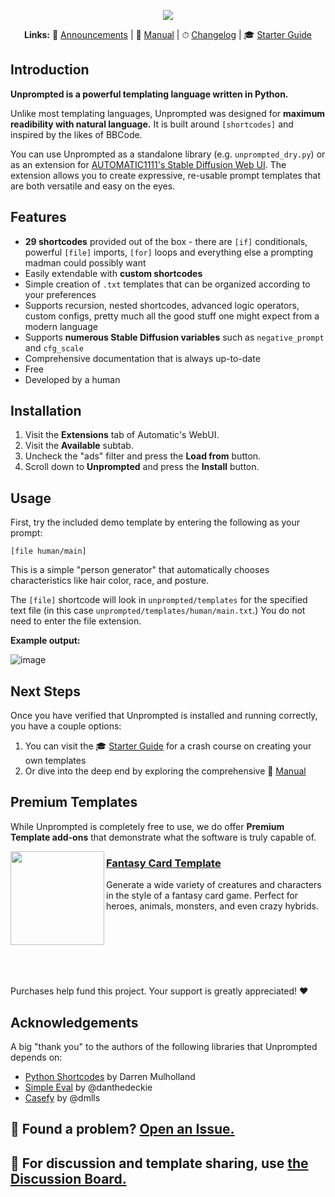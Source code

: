 <p align="center">
<img src="https://user-images.githubusercontent.com/95403634/206286547-53f22ebf-e5fc-4bbd-8bad-53b9cb17ae64.png">
</p>

<p align="center"><strong>Links:</strong> 📣 <a href="./docs/ANNOUNCEMENTS.md">Announcements</a> | 📘 <a href="./docs/MANUAL.md">Manual</a> | ⏱ <a href="./docs/CHANGELOG.md">Changelog</a> | 🎓 <a href="./docs/GUIDE.md">Starter Guide</a></p>

## Introduction

**Unprompted is a powerful templating language written in Python.**

Unlike most templating languages, Unprompted was designed for **maximum readibility with natural language.** It is built around `[shortcodes]` and inspired by the likes of BBCode.

You can use Unprompted as a standalone library (e.g. `unprompted_dry.py`) or as an extension for [AUTOMATIC1111's Stable Diffusion Web UI](https://github.com/AUTOMATIC1111/stable-diffusion-webui). The extension allows you to create expressive, re-usable prompt templates that are both versatile and easy on the eyes.

## Features

- **29 shortcodes** provided out of the box - there are `[if]` conditionals, powerful `[file]` imports, `[for]` loops and everything else a prompting madman could possibly want
- Easily extendable with **custom shortcodes**
- Simple creation of `.txt` templates that can be organized according to your preferences
- Supports recursion, nested shortcodes, advanced logic operators, custom configs, pretty much all the good stuff one might expect from a modern language
- Supports **numerous Stable Diffusion variables** such as `negative_prompt` and `cfg_scale`
- Comprehensive documentation that is always up-to-date
- Free
- Developed by a human

## Installation

1. Visit the **Extensions** tab of Automatic's WebUI.
2. Visit the **Available** subtab.
3. Uncheck the "ads" filter and press the **Load from** button.
4. Scroll down to **Unprompted** and press the **Install** button.

## Usage

First, try the included demo template by entering the following as your prompt:

`[file human/main]`

This is a simple "person generator" that automatically chooses characteristics like hair color, race, and posture.

The `[file]` shortcode will look in `unprompted/templates` for the specified text file (in this case `unprompted/templates/human/main.txt`.) You do not need to enter the file extension.

**Example output:**

![image](https://user-images.githubusercontent.com/95403634/206287476-eb37cdaa-723d-41f4-bac9-02056e55767a.png)

## Next Steps

Once you have verified that Unprompted is installed and running correctly, you have a couple options:

1. You can visit the 🎓 [Starter Guide](./docs/GUIDE.md) for a crash course on creating your own templates
2. Or dive into the deep end by exploring the comprehensive 📘 [Manual](./docs/MANUAL.md)

## Premium Templates

While Unprompted is completely free to use, we do offer **Premium Template add-ons** that demonstrate what the software is truly capable of.

<img align="left" src="https://i.ibb.co/1MSpHL4/Fantasy-Card-Template2.png" width=150>

### [Fantasy Card Template](https://payhip.com/b/hdgNR)
Generate a wide variety of creatures and characters in the style of a fantasy card game. Perfect for heroes, animals, monsters, and even crazy hybrids.
<br/>
<br/>
<br/>
<br/>
<br/>
<br/>
<br/>
<br/>
Purchases help fund this project. Your support is greatly appreciated! ❤️

## Acknowledgements

A big "thank you" to the authors of the following libraries that Unprompted depends on:

- [Python Shortcodes](https://www.dmulholl.com/dev/shortcodes.html) by Darren Mulholland
- [Simple Eval](https://github.com/danthedeckie/simpleeval) by @danthedeckie
- [Casefy](https://github.com/dmlls/python-casefy) by @dmlls


## 🔧 Found a problem? [Open an Issue.](https://github.com/ThereforeGames/unprompted/issues)

## 💬 For discussion and template sharing, use [the Discussion Board.](https://github.com/ThereforeGames/unprompted/discussions)